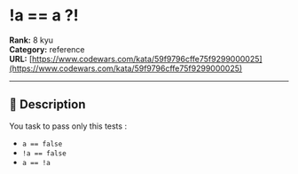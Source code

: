 # !a == a ?!

**Rank:** 8 kyu  
**Category:** reference  
**URL:** [https://www.codewars.com/kata/59f9796cffe75f9299000025](https://www.codewars.com/kata/59f9796cffe75f9299000025)

---

## 📝 Description

You task to pass only this tests :

  *  ``` a == false ```
  *  ``` !a == false ```
  *  ``` a == !a ```
